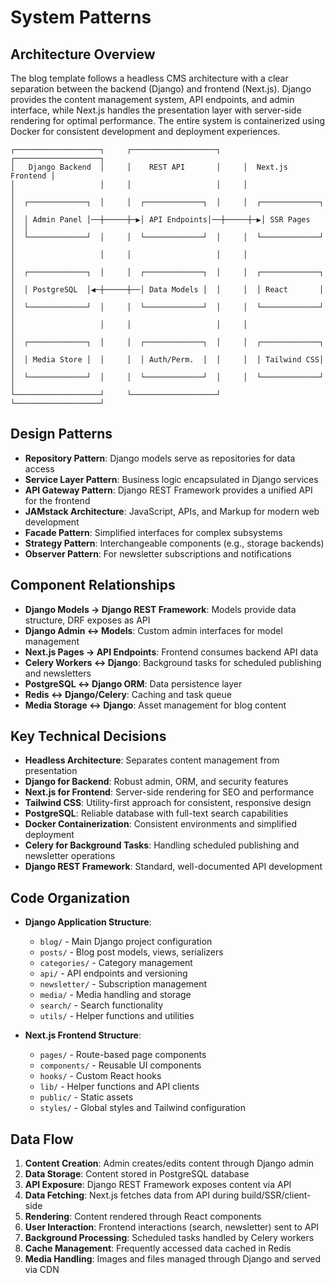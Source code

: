 # System Patterns

## Architecture Overview
The blog template follows a headless CMS architecture with a clear separation between the backend (Django) and frontend (Next.js). Django provides the content management system, API endpoints, and admin interface, while Next.js handles the presentation layer with server-side rendering for optimal performance. The entire system is containerized using Docker for consistent development and deployment experiences.

```
┌───────────────────┐     ┌───────────────────┐     ┌───────────────────┐
│   Django Backend  │     │    REST API       │     │  Next.js Frontend │
│                   │     │                   │     │                   │
│  ┌─────────────┐  │     │  ┌─────────────┐  │     │  ┌─────────────┐  │
│  │ Admin Panel │──┼─────┼─▶│ API Endpoints│──┼─────┼─▶│ SSR Pages   │  │
│  └─────────────┘  │     │  └─────────────┘  │     │  └─────────────┘  │
│                   │     │                   │     │                   │
│  ┌─────────────┐  │     │  ┌─────────────┐  │     │  ┌─────────────┐  │
│  │ PostgreSQL  │◀─┼─────┼──│ Data Models │  │     │  │ React       │  │
│  └─────────────┘  │     │  └─────────────┘  │     │  └─────────────┘  │
│                   │     │                   │     │                   │
│  ┌─────────────┐  │     │  ┌─────────────┐  │     │  ┌─────────────┐  │
│  │ Media Store │  │     │  │ Auth/Perm.  │  │     │  │ Tailwind CSS│  │
│  └─────────────┘  │     │  └─────────────┘  │     │  └─────────────┘  │
└───────────────────┘     └───────────────────┘     └───────────────────┘
```

## Design Patterns
- **Repository Pattern**: Django models serve as repositories for data access
- **Service Layer Pattern**: Business logic encapsulated in Django services
- **API Gateway Pattern**: Django REST Framework provides a unified API for the frontend
- **JAMstack Architecture**: JavaScript, APIs, and Markup for modern web development
- **Facade Pattern**: Simplified interfaces for complex subsystems
- **Strategy Pattern**: Interchangeable components (e.g., storage backends)
- **Observer Pattern**: For newsletter subscriptions and notifications

## Component Relationships
- **Django Models → Django REST Framework**: Models provide data structure, DRF exposes as API
- **Django Admin ↔ Models**: Custom admin interfaces for model management
- **Next.js Pages → API Endpoints**: Frontend consumes backend API data 
- **Celery Workers ↔ Django**: Background tasks for scheduled publishing and newsletters
- **PostgreSQL ↔ Django ORM**: Data persistence layer
- **Redis ↔ Django/Celery**: Caching and task queue
- **Media Storage ↔ Django**: Asset management for blog content

## Key Technical Decisions
- **Headless Architecture**: Separates content management from presentation
- **Django for Backend**: Robust admin, ORM, and security features
- **Next.js for Frontend**: Server-side rendering for SEO and performance
- **Tailwind CSS**: Utility-first approach for consistent, responsive design
- **PostgreSQL**: Reliable database with full-text search capabilities
- **Docker Containerization**: Consistent environments and simplified deployment
- **Celery for Background Tasks**: Handling scheduled publishing and newsletter operations
- **Django REST Framework**: Standard, well-documented API development

## Code Organization
- **Django Application Structure**:
  - `blog/` - Main Django project configuration
  - `posts/` - Blog post models, views, serializers
  - `categories/` - Category management
  - `api/` - API endpoints and versioning
  - `newsletter/` - Subscription management
  - `media/` - Media handling and storage
  - `search/` - Search functionality
  - `utils/` - Helper functions and utilities

- **Next.js Frontend Structure**:
  - `pages/` - Route-based page components
  - `components/` - Reusable UI components
  - `hooks/` - Custom React hooks
  - `lib/` - Helper functions and API clients
  - `public/` - Static assets
  - `styles/` - Global styles and Tailwind configuration

## Data Flow
1. **Content Creation**: Admin creates/edits content through Django admin
2. **Data Storage**: Content stored in PostgreSQL database
3. **API Exposure**: Django REST Framework exposes content via API
4. **Data Fetching**: Next.js fetches data from API during build/SSR/client-side
5. **Rendering**: Content rendered through React components
6. **User Interaction**: Frontend interactions (search, newsletter) sent to API
7. **Background Processing**: Scheduled tasks handled by Celery workers
8. **Cache Management**: Frequently accessed data cached in Redis
9. **Media Handling**: Images and files managed through Django and served via CDN 